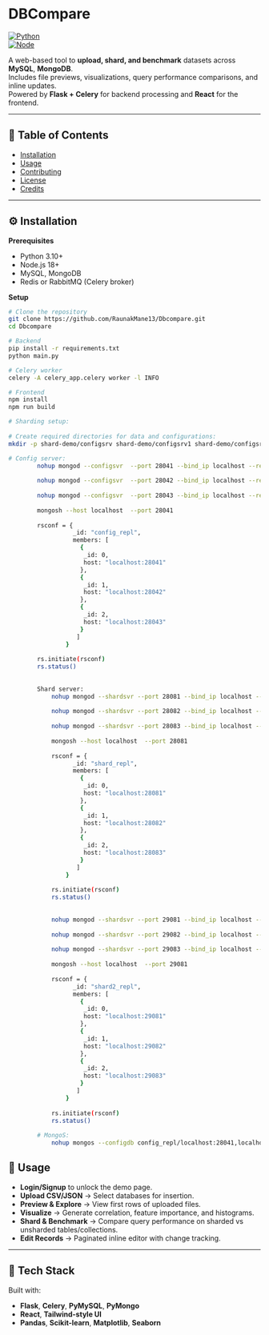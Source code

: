 # DBCompare  
[![Python](https://img.shields.io/badge/python-3.10+-blue.svg)](https://www.python.org/)  
[![Node](https://img.shields.io/badge/node.js-18+-green.svg)](https://nodejs.org/)  

A web-based tool to **upload, shard, and benchmark** datasets across **MySQL**, **MongoDB**.  
Includes file previews, visualizations, query performance comparisons, and inline updates.  
Powered by **Flask + Celery** for backend processing and **React** for the frontend.  

---

## 📑 Table of Contents  
- [Installation](#installation)  
- [Usage](#usage)  
- [Contributing](#contributing)  
- [License](#license)  
- [Credits](#credits)  

---

## ⚙️ Installation  

**Prerequisites**  
- Python 3.10+  
- Node.js 18+  
- MySQL, MongoDB  
- Redis or RabbitMQ (Celery broker)  

**Setup**  
```bash
# Clone the repository
git clone https://github.com/RaunakMane13/Dbcompare.git
cd Dbcompare

# Backend
pip install -r requirements.txt
python main.py

# Celery worker
celery -A celery_app.celery worker -l INFO

# Frontend
npm install
npm run build

# Sharding setup:
	
# Create required directories for data and configurations:
mkdir -p shard-demo/configsrv shard-demo/configsrv1 shard-demo/configsrv2 shard-demo/shardrep1 shard-demo/shardrep2 shard-demo/shardrep3 shard-demo/shard2rep1 shard-demo/shard2rep2 shard demo/shard2rep3 

# Config server:
		nohup mongod --configsvr  --port 28041 --bind_ip localhost --replSet config_repl --dbpath /home/neeraj/shard-demo/configsrv &
		
		nohup mongod --configsvr  --port 28042 --bind_ip localhost --replSet config_repl --dbpath /home/neeraj/shard-demo/configsrv1 &
		 
		nohup mongod --configsvr  --port 28043 --bind_ip localhost --replSet config_repl --dbpath /home/neeraj/shard-demo/configsrv2 &
		
		mongosh --host localhost  --port 28041
		
		rsconf = {
				  _id: "config_repl",
				  members: [
					{
					 _id: 0,
					 host: "localhost:28041"
					},
					{
					 _id: 1,
					 host: "localhost:28042"
					},
					{
					 _id: 2,
					 host: "localhost:28043"
					}
				   ]
				}
		
		rs.initiate(rsconf)
		rs.status()
					
			
		Shard server:
			nohup mongod --shardsvr --port 28081 --bind_ip localhost --replSet shard_repl --dbpath /home/neeraj/shard-demo/shardrep1 &
		
			nohup mongod --shardsvr --port 28082 --bind_ip localhost --replSet shard_repl --dbpath /home/neeraj/shard-demo/shardrep2 &
			
			nohup mongod --shardsvr --port 28083 --bind_ip localhost --replSet shard_repl --dbpath /home/neeraj/shard-demo/shardrep3 &
			
			mongosh --host localhost  --port 28081
			
			rsconf = {
				  _id: "shard_repl",
				  members: [
					{
					 _id: 0,
					 host: "localhost:28081"
					},
					{
					 _id: 1,
					 host: "localhost:28082"
					},
					{
					 _id: 2,
					 host: "localhost:28083"
					}
				   ]
				}
		
			rs.initiate(rsconf)
			rs.status()
			
			
			nohup mongod --shardsvr --port 29081 --bind_ip localhost --replSet shard2_repl --dbpath /home/neeraj/shard-demo/shard2rep1 &
		
			nohup mongod --shardsvr --port 29082 --bind_ip localhost --replSet shard2_repl --dbpath /home/neeraj/shard-demo/shard2rep2 &
			
			nohup mongod --shardsvr --port 29083 --bind_ip localhost --replSet shard2_repl --dbpath /home/neeraj/shard-demo/shard2rep3 &
			
			mongosh --host localhost  --port 29081
			
			rsconf = {
				  _id: "shard2_repl",
				  members: [
					{
					 _id: 0,
					 host: "localhost:29081"
					},
					{
					 _id: 1,
					 host: "localhost:29082"
					},
					{
					 _id: 2,
					 host: "localhost:29083"
					}
				   ]
				}
		
			rs.initiate(rsconf)
			rs.status()
			
		# MongoS:
			nohup mongos --configdb config_repl/localhost:28041,localhost:28042,localhost:28043 --bind_ip localhost &
```

## 🚀 Usage  

- **Login/Signup** to unlock the demo page.  
- **Upload CSV/JSON** → Select databases for insertion.  
- **Preview & Explore** → View first rows of uploaded files.  
- **Visualize** → Generate correlation, feature importance, and histograms.  
- **Shard & Benchmark** → Compare query performance on sharded vs unsharded tables/collections.  
- **Edit Records** → Paginated inline editor with change tracking.  

---

## 🙏 Tech Stack 

Built with:  
- **Flask**, **Celery**, **PyMySQL**, **PyMongo**
- **React**, **Tailwind-style UI**  
- **Pandas**, **Scikit-learn**, **Matplotlib**, **Seaborn**  
